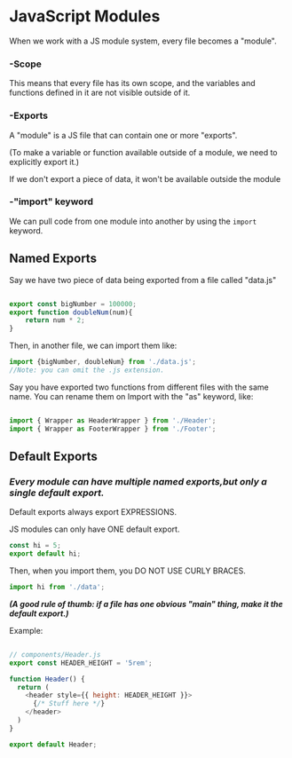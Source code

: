 # JavaScript Modules

When we work with a JS module system, every file becomes a "module". 

### -Scope
This means that every file has its own scope, and the variables and functions defined in it are not visible outside of it.

### -Exports
A "module" is a JS file that can contain one or more "exports".

(To make a variable or function available outside of a module, we need to explicitly export it.)

If we don't export a piece of data, it won't be available outside the module 

### -"import" keyword
We can pull code from one module into another by using the `import` keyword.

## Named Exports
 Say we have two piece of data being exported from a file called "data.js"

```js

export const bigNumber = 100000;
export function doubleNum(num){
    return num * 2;
}

```

Then, in another file, we can import them like:

```js
import {bigNumber, doubleNum} from './data.js';
//Note: you can omit the .js extension.
```

Say you have exported two functions from different files with the same name.
You can rename them on Import with the "as" keyword, like:

```js

import { Wrapper as HeaderWrapper } from './Header';
import { Wrapper as FooterWrapper } from './Footer';

```

## Default Exports

### ***Every module can have multiple named exports,but only a single default export.***

Default exports always export EXPRESSIONS.

JS modules can only have ONE default export.

```js
const hi = 5;
export default hi;
```

Then, when you import them, you DO NOT USE CURLY BRACES.

```js
import hi from './data';
```

_**(A good rule of thumb: if a file has one obvious "main" thing, make it the default export.)**_

Example:

```js

// components/Header.js
export const HEADER_HEIGHT = '5rem';

function Header() {
  return (
    <header style={{ height: HEADER_HEIGHT }}>
      {/* Stuff here */}
    </header>
  )
}

export default Header;

```